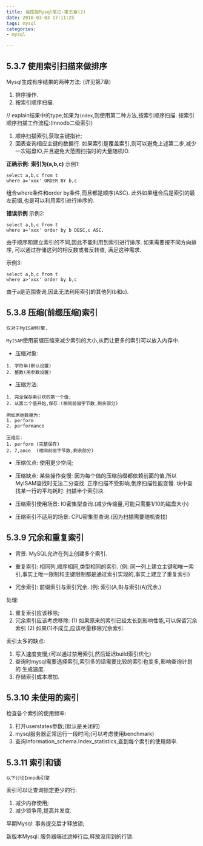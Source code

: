 ```yaml
---
title: 高性能Mysql笔记-第五章(2)
date: 2018-03-03 17:11:25
tags: mysql
categories:
- mysql

---
```


## 5.3.7 使用索引扫描来做排序
Mysql生成有序结果的两种方法: (详见第7章)
1. 排序操作. 
2. 按索引顺序扫描.

// explain结果中的type,如果为`index`,则使用第二种方法,按索引顺序扫描.
按索引顺序扫描工作流程:(Innodb二级索引)
1. 顺序扫描索引,获取主键指针;
2. 回表查询相应主键的数据行.
如果索引是覆盖索引,则可以避免上述第二步,减少一次磁盘IO,并且避免大范围扫描时的大量随机IO.

**正确示例:**
**索引为(a,b,c)**
示例1:
```
select a,b,c from t
where a='xxx' ORDER BY b,c
```
组合where条件和order by条件,而且都是顺序(ASC). 此外如果组合后是索引的最左前缀,也是可以利用索引进行排序的.

**错误示例**
示例2:
```
select a,b,c from t
where a='xxx' order by b DESC,c ASC.
```
由于顺序和建立索引的不同,因此不能利用到索引进行排序.
如果需要按不同方向排序, 可以通过存储这列的相反数或者反转值, 满足这种需求.

示例3:
```
select a,b,c from t
where a>'xxx' order by b,c
```
由于a是范围查询,因此无法利用索引的其他列(b和c).


## 5.3.8 压缩(前缀压缩)索引
```
仅对于MyISAM引擎.
```
`MyISAM`使用前缀压缩来减少索引的大小,从而让更多的索引可以放入内存中.

- 压缩对象:
```
1. 字符串(默认设置)
2. 整数(用参数设置)
```

- 压缩方法:
```
1. 完全保存索引块的第一个值;
2. 从第二个值开始,保存:(相同前缀字节数,剩余部分)

例如原始数据为:
1. perform
2. performance

压缩后:
1. perform (完整保存)
2. 7,ance  (相同前缀字节数,剩余部分)
```

- 压缩优点:
使用更少空间;

- 压缩缺点:
某些操作变慢: 因为每个值的压缩前缀都依赖前面的值,所以MyISAM查找时无法二分查找. 正序扫描不受影响,倒序扫描性能变慢.
块中查找某一行的平均耗时: 扫描半个索引块. 

- 压缩索引使用场景:
IO密集型查询.(减少传输量,可能只需要1/10的磁盘大小)

- 压缩索引不适用的场景:
CPU密集型查询.(因为扫描需要随机查找)

## 5.3.9 冗余和重复索引
- 背景: 
MySQL允许在列上创建多个索引.

- 重复索引:
相同列,顺序相同,类型相同的索引.
(例: 同一列上建立主键和唯一索引,事实上唯一限制和主键限制都是通过索引实现的,事实上建立了重复索引)

- 冗余索引:
前缀索引与索引冗余. 
(例: 索引(A,B)与索引(A)冗余.)

处理:
1. 重复索引应该移除;
2. 冗余索引应该考虑移除:
(1) 如果原来的索引已经太长到影响性能,可以保留冗余索引
(2) 如果(1)不成立,应该尽量移除冗余索引.


索引太多的缺点:
1. 写入速度变慢;(可以通过禁用索引,然后延迟build索引优化)
2. 查询时mysql需要选择索引,索引多的话需要比较的索引也变多,影响查询计划的
生成速度.
3. 存储索引成本增加.


## 5.3.10 未使用的索引
检查各个索引的使用频率:
1. 打开userstates参数;(默认是关闭的)
2. mysql服务器正常运行一段时间;(可以考虑使用benchmark)
3. 查询Information_schema.Index_statistics,查到每个索引的使用频率.

## 5.3.11 索引和锁
```
以下讨论Innodb引擎
```

索引可以让查询锁定更少的行:
1. 减少内存使用;
2. 减少锁争用,提高并发度.

早期Mysql:
事务提交后才释放锁;

新版本Mysql:
服务器端过滤掉行后,释放没用到的行锁.
